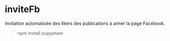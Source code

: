 # inviteFb

Invitation automatisée des likers des publications à aimer la page Facebook.

>  npm install puppeteer
